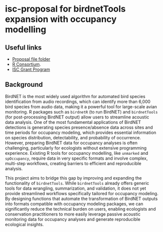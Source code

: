 # isc-proposal for birdnetTools expansion with occupancy modelling


## Useful links
- [Proposal file folder](https://github.com/SunnyTseng/R-consortium-ISC-Grant-application/tree/main/proposal_birdnetTools)
- [R Consortium](https://www.r-consortium.org).
- [ISC Grant Program](https://r-consortium.org/all-projects/callforproposals.html)


## Background
BirdNET is the most widely used algorithm for automated bird species identification from audio recordings, which can identify more than 6,000 bird species from audio data, making it a powerful tool for large-scale avian monitoring. R packages such as `birdnetR` (to run BirdNET) and `birdnetTools` (for post-processing BirdNET output) allow users to streamline acoustic data analysis. One of the most fundamental applications of BirdNET detections is generating species presence/absence data across sites and time periods for occupancy modeling, which provides essential information on species distribution, detectability, and probability of occurrence. However, preparing BirdNET data for occupancy analyses is often challenging, particularly for ecologists without extensive programming experience. Existing R tools for occupancy modelling, like `unmarked` and `spOccupancy`, require data in very specific formats and involve complex, multi-step workflows, creating barriers to efficient and reproducible analysis.

This project aims to bridge this gap by improving and expanding the functionality of `birdnetTools`. While `birdnetTools` already offers generic tools for data wrangling, summarization, and validation, it does not yet provide streamlined workflows specifically tailored for occupancy modeling. By designing functions that automate the transformation of BirdNET outputs into formats compatible with occupancy modeling packages, we can significantly reduce the technical burden on users, enabling ecologists and conservation practitioners to more easily leverage passive acoustic monitoring data for occupancy analyses and generate reproducible ecological insights.
